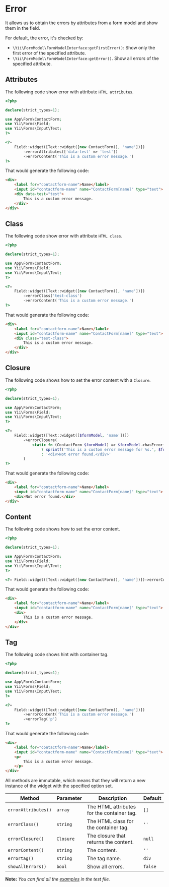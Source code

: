 # Error

It allows us to obtain the errors by attributes from a form model and show them in the field.

For default, the error, it's checked by:

- `\Yii\FormModel\FormModelInterface:getFirstError()`: Show only the first error of the specified attribute.
- `\Yii\FormModel\FormModelInterface:getError()`. Show all errors of the specified attribute.

## Attributes

The following code show error with attribute `HTML attributes`.

```php
<?php

declare(strict_types=1);

use App\Form\ContactForm;
use Yii\Forms\Field;
use Yii\Forms\Input\Text;
?>

<?=
    Field::widget([Text::widget([new ContactForm(), 'name'])])
        ->errorAttributes(['data-test' => 'test'])
        ->errorContent('This is a custom error message.')
?>
```

That would generate the following code:

```html
<div>
    <label for="contactform-name">Name</label>
    <input id="contactform-name" name="ContactForm[name]" type="text">
    <div data-test="test">
        This is a custom error message.
    </div>
</div>
```

## Class

The following code show error with attribute `HTML class`.

```php
<?php

declare(strict_types=1);

use App\Form\ContactForm;
use Yii\Forms\Field;
use Yii\Forms\Input\Text;
?>

<?=
    Field::widget([Text::widget([new ContactForm(), 'name'])])
        ->errorClass('test-class')
        ->errorContent('This is a custom error message.')
?>
```

That would generate the following code:

```html
<div>
    <label for="contactform-name">Name</label>
    <input id="contactform-name" name="ContactForm[name]" type="text">
    <div class="test-class">
        This is a custom error message.
    </div>
</div>
```

## Closure

The following code shows how to set the error content with a `Closure`.

```php
<?php

declare(strict_types=1);

use App\Form\ContactForm;
use Yii\Forms\Field;
use Yii\Forms\Input\Text;
?>

<?=
    Field::widget([Text::widget([$formModel, 'name'])])
        ->errorClosure(
            static fn (ContactForm $formModel) => $formModel->hasError('name')
                ? sprintf('This is a custom error message for %s.', $formModel->getAttributeLabel('name'))
                : '<div>Not error found.</div>'
        )
?>
```

That would generate the following code:

```html
<div>
    <label for="contactform-name">Name</label>
    <input id="contactform-name" name="ContactForm[name]" type="text">
    <div>Not error found.</div>
</div>
```

## Content

The following code shows how to set the error content.

```php
<?php

declare(strict_types=1);

use App\Form\ContactForm;
use Yii\Forms\Field;
use Yii\Forms\Input\Text;
?>

<?= Field::widget([Text::widget([new ContactForm(), 'name'])])->errorContent('This is a custom error message.') ?>
```

That would generate the following code:

```html
<div>
    <label for="contactform-name">Name</label>
    <input id="contactform-name" name="ContactForm[name]" type="text">
    <div>
        This is a custom error message.
    </div>
</div>
```

## Tag

The following code shows hint with container tag.

```php
<?php

declare(strict_types=1);

use App\Form\ContactForm;
use Yii\Forms\Field;
use Yii\Forms\Input\Text;
?>

<?=
    Field::widget([Text::widget([new ContactForm(), 'name'])])
        ->errorContent('This is a custom error message.')
        ->errorTag('p')
?>
```

That would generate the following code:

```html
<div>
    <label for="contactform-name">Name</label>
    <input id="contactform-name" name="ContactForm[name]" type="text">
    <p>
        This is a custom error message.
    </p>
</div>
```

All methods are immutable, which means that they will return a new instance of the widget with the specified option set.

| Method              | Parameter     | Description                                  | Default    |
|---------------------|---------------|----------------------------------------------|------------|
| `errorAttributes()` | `array`       | The HTML attributes for the container tag.   | `[]`       |
| `errorClass()`      | `string`      | The HTML class for the container tag.        | `''`       |
| `errorClosure()`    | `Closure`     | The closure that returns the content.        | `null`     |
| `errorContent()`    | `string`      | The content.                                 | `''`       |	
| `errortag()`        | `string`      | The tag name.                                | `div`      |
| `showAllErrors()`   | `bool`        | Show all errors.                             | `false`    |

**Note:** *You can find all the [examples](/tests/Doc/ErrorDocTest.php) in the test file.*
